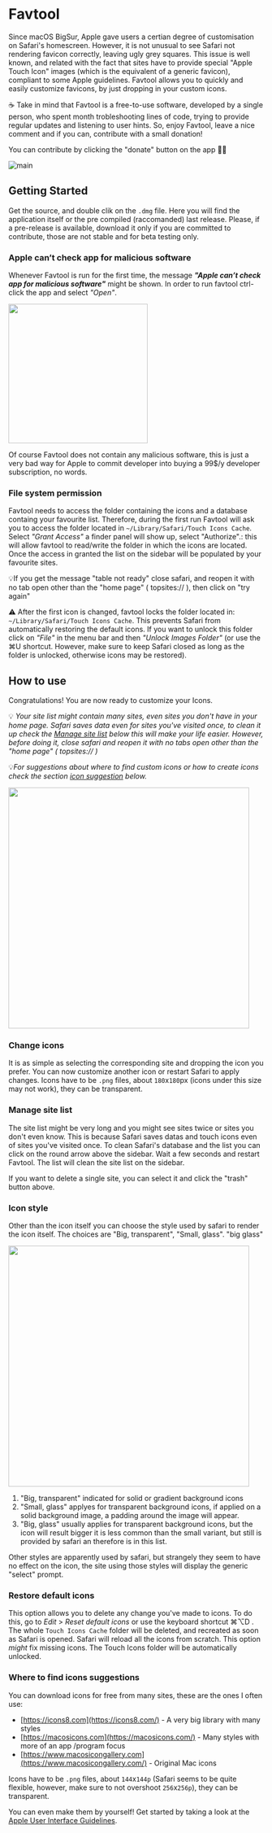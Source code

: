 # Favtool

Since macOS BigSur, Apple gave users a certian degree of customisation on Safari's homescreen. However, it is not unusual to see Safari not rendering favicon correctly, leaving ugly grey squares. This issue is well known, and related with the fact that sites have to provide special "Apple Touch Icon" images (which is the equivalent of a generic favicon), compliant to some Apple guidelines. Favtool allows you to quickly and easily customize favicons, by just dropping in your custom icons. 

☕️ Take in mind that Favtool is a free-to-use software, developed by a single person, who spent month trobleshooting lines of code, trying to provide regular updates and listening to user hints. So, enjoy  Favtool, leave a nice comment and if you can, contribute with a small donation! 

You can contribute by clicking the "donate" button on the app 🙏🏻 



![main](https://github.com/shy-neon/favtool/blob/main/images/main.gif)



## Getting Started

Get the source, and double clik on the `.dmg` file. Here you will find the application itself or the pre compiled (raccomanded) last release. Please, if a pre-release is available, download it only if you are committed to contribute, those are not stable and for beta testing only.

### Apple can’t check app for malicious software
Whenever Favtool is run for the first time, the message ***"Apple can’t check app for malicious software"*** might be shown. In order to run favtool ctrl-click the app and select *"Open"*.

<img src="https://github.com/shy-neon/favtool/blob/main/images/alert.png" width="274"  />

Of course Favtool does not contain any malicious software, this is just a very bad way for Apple to commit developer into buying a 99$/y developer subscription, no words.

### File system permission

Favtool needs to access the folder containing the icons and a database containg your favourite list. Therefore, during the first run Favtool will ask you to access the folder located in  `~/Library/Safari/Touch Icons Cache`. Select *"Grant Access"* a finder panel will show up, select "Authorize".: this will allow favtool to read/write the folder in which the icons are located. Once the access in granted the list on the sidebar will be populated by your favourite sites.

💡If you get the message "table not ready" close safari, and reopen it with no tab open other than the "home page" ( topsites:// ), then click on "try again"

⚠️ After the first icon is changed, favtool locks the folder located in: `~/Library/Safari/Touch Icons Cache`. This prevents Safari from automatically restoring the default icons. If you want to unlock this folder click on *"File"* in the menu bar and then *"Unlock Images Folder"* (or use the ⌘U shortcut. However, make sure to keep Safari closed as long as the folder is unlocked, otherwise icons may be restored).

## How to use

Congratulations! You are now ready to customize your Icons.

💡 *Your site list might contain many sites, even sites you don't have in your home page. Safari saves data even for sites you've visited once, to clean it up check the  *[Manage site list](#Manage-site-list)* below this will make your life easier. However, before doing it, close safari and reopen it with no tabs open other than the "home page" ( topsites:// )*

💡*For suggestions about where to find custom icons or how to create icons check the section  [icon suggestion](#Icons-suggestions) below.*

<img src="https://github.com/shy-neon/favtool/blob/main/images/guide.png" width="474"  />

### Change icons

It is as simple as selecting the corresponding site and dropping the icon you prefer. You can now customize another icon or restart Safari to apply changes. Icons have to be `.png` files, about `180`x`180`px (icons under this size may not work), they can be transparent.

### Manage site list

The site list might be very long and you might see sites twice or sites you don't even know. This is because Safari saves datas and touch icons even of sites you've visited once. To clean Safari's database and the list you can click on the round arrow above the sidebar. Wait a few seconds and restart Favtool. The list will clean the site list on the sidebar. 

If you want to delete a single site, you can select it and click the "trash" button above.

### Icon style

Other than the icon itself you can choose the style used by safari to render the icon itself. The choices are "Big, transparent", "Small, glass". "big glass"

<img src="https://github.com/shy-neon/favtool/blob/main/images/styles.png" width="474"  />

1. "Big, transparent" indicated for solid or gradient background icons
2. "Small, glass" applyes for transparent background icons, if applied on a solid background image, a padding around the image will appear.
3. "Big, glass" usually applies for transparent background icons, but the icon will result bigger it is less common than the small variant, but still is provided by safari an therefore is in this list.

Other styles are apparently used by safari, but strangely they seem to have no effect on the icon, the site using those styles will display the generic "select" prompt.

### Restore default icons

This option allows you to delete any change you've made to icons. To do this, go to *Edit* > *Reset default icons* or use the keyboard shortcut ⌘⌥D . The whole `Touch Icons Cache` folder will be deleted, and recreated as soon as Safari is opened. Safari will reload all the icons from scratch. This option *might* fix missing icons. The Touch Icons folder will be automatically unlocked.

### Where to find icons suggestions

You can download icons for free from many sites, these are the ones I often use:

- [https://icons8.com](https://icons8.com/) - A very big library with many styles
- [https://macosicons.com](https://macosicons.com/) - Many styles with more of an app /program focus
- [https://www.macosicongallery.com](https://www.macosicongallery.com/) - Original Mac icons

Icons have to be `.png` files, about `144`x`144p` (Safari seems to be quite flexible, however, make sure to not overshoot `256`x`256p`), they can be transparent.

You can even make them by yourself! Get started by taking a look at the [Apple User Interface Guidelines](https://developer.apple.com/design/human-interface-guidelines/macos/icons-and-images/app-icon/).

